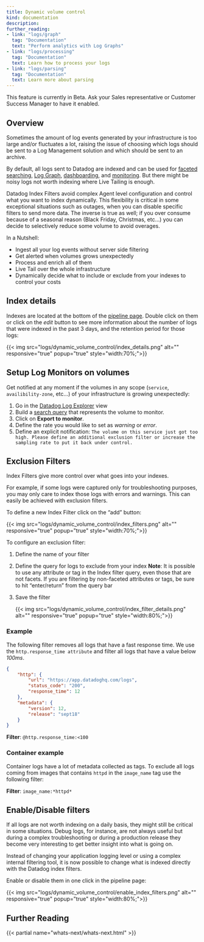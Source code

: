 ```yaml
---
title: Dynamic volume control
kind: documentation
description:
further_reading:
- link: "logs/graph"
  tag: "Documentation"
  text: "Perform analytics with Log Graphs"
- link: "logs/processing"
  tag: "Documentation"
  text: Learn how to process your logs
- link: "logs/parsing"
  tag: "Documentation"
  text: Learn more about parsing
---
```


<div class="alert alert-warning">
This feature is currently in Beta. Ask your Sales representative or Customer Success Manager to have it enabled.
</div>

## Overview

Sometimes the amount of log events generated by your infrastructure is too large and/or fluctuates a lot, raising the issue of choosing which logs should be sent to a Log Management solution and which should be sent to an archive.

By default, all logs sent to Datadog are indexed and can be used for [faceted searching][1], [Log Graph][2], [dashboarding][3], and [monitoring][4]. But there might be noisy logs not worth indexing where Live Tailing is enough.

Datadog Index Filters avoid complex Agent level configuration and control what you want to index dynamically. 
This flexibility is critical in some exceptional situations such as outages, when you can disable specific filters to send more data. The inverse is true as well; if you over consume because of a seasonal reason (Black Friday, Christmas, etc…) you can decide to selectively reduce some volume to avoid overages.

In a Nutshell:

* Ingest all your log events without server side filtering
* Get alerted when volumes grows unexpectedly
* Process and enrich all of them
* Live Tail over the whole infrastructure
* Dynamically decide what to include or exclude from your indexes to control your costs

## Index details

Indexes are located at the bottom of the [pipeline page][5]. Double click on them or click on the *edit* button to see more information about the number of logs that were indexed in the past 3 days, and the retention period for those logs:

{{< img src="logs/dynamic_volume_control/index_details.png" alt="" responsive="true" popup="true" style="width:70%;">}}

## Setup Log Monitors on volumes

Get notified at any moment if the volumes in any scope (`service`, `availibility-zone`, etc…) of your infrastructure is growing unexpectedly:

1. Go in the [Datadog Log Explorer][6] view 
2. Build a [search query][7] that represents the volume to monitor. 
3. Click on **Export to monitor**.
4. Define the rate you would like to set as *warning* or *error*.
5. Define an explicit notification: `The volume on this service just got too high. Please define an additional exclusion filter or increase the sampling rate to put it back under control.`

## Exclusion Filters

Index Filters give more control over what goes into your indexes.

For example, if some logs were captured only for troubleshooting purposes, you may only care to index those logs with errors and warnings. This can easily be achieved with exclusion filters.

To define a new Index Filter click on the “add” button:

{{< img src="logs/dynamic_volume_control/index_filters.png" alt="" responsive="true" popup="true" style="width:70%;">}}

To configure an exclusion filter:

1. Define the name of your filter
2. Define the query for logs to exclude from your index
    **Note**: It is possible to use any attribute or tag in the Index filter query, even those that are not facets. If you are filtering by non-faceted attributes or tags, be sure to hit “enter/return” from the query bar
3. Save the filter

    {{< img src="logs/dynamic_volume_control/index_filter_details.png" alt="" responsive="true" popup="true" style="width:80%;">}}

### Example

The following filter removes all logs that have a fast response time.
We use the `http.response_time attribute` and filter all logs that have a value below *100ms*.

```json
{
    "http": {
        "url": "https://app.datadoghq.com/logs",
        "status_code": "200",
        "response_time": 12
    },
    "metadata": {
        "version": 12,
        "release": "sept18"
    }
}
```

**Filter**: `@http.response_time:<100`

### Container example

Container logs have a lot of metadata collected as tags. To exclude all logs coming from images that contains `httpd` in the `image_name` tag use the following filter:

**Filter**: `image_name:*httpd*`

## Enable/Disable filters

If all logs are not worth indexing on a daily basis, they might still be critical in some situations.
Debug logs, for instance, are not always useful but during a complex troubleshooting or during a production release they become very interesting to get better insight into what is going on.

Instead of changing your application logging level or using a complex internal filtering tool, it is now possible to change what is indexed directly with the Datadog index filters.

Enable or disable them in one click in the pipeline page:

{{< img src="logs/dynamic_volume_control/enable_index_filters.png" alt="" responsive="true" popup="true" style="width:80%;">}}

## Further Reading

{{< partial name="whats-next/whats-next.html" >}}

[1]: /logs/explore/#facets
[2]: /logs/graph/
[3]: /logs/graph/#dashboard
[4]: /monitors/monitor_types/log/
[5]: https://app.datadoghq.com/logs/pipelines
[6]: https://app.datadoghq.com/logs
[7]: /logs/explore/
